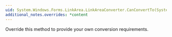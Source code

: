 ```yaml
---
uid: System.Windows.Forms.LinkArea.LinkAreaConverter.CanConvertTo(System.ComponentModel.ITypeDescriptorContext,System.Type)
additional_notes.overrides: *content
---
```


<p>Override this method to provide your own conversion requirements.</p>


